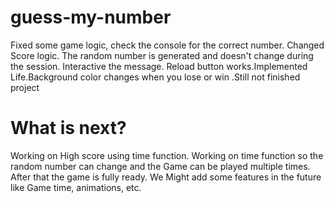 # guess-my-number

Fixed some game logic, check the console for the correct number. Changed Score logic. The random number is generated and doesn't change during the session. Interactive the message. Reload button works.Implemented Life.Background color changes when you lose or win .Still not finished project

# What is next?

Working on High score using time function. Working on time function so the random number can change and the Game can be played multiple times. After that the game is fully ready. We Might add some features in the future like Game time, animations, etc.

